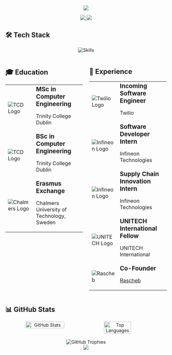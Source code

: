 <div align="center">
  <img src="https://capsule-render.vercel.app/api?type=waving&color=gradient&height=200&section=header&text=Aaron%20McCann&fontSize=80&fontAlignY=35&animation=fadeIn&fontColor=white" />
</div>



<p align="center">
  <a href="https://www.linkedin.com/in/aaron-mccann-/">
    <img src="https://img.shields.io/badge/-LinkedIn-0077B5?style=for-the-badge&logo=linkedin&logoColor=white&labelColor=0077B5" />
  </a>
  <a href="mailto:aaronmccann560@gmail.com">
    <img src="https://img.shields.io/badge/-Email-D14836?style=for-the-badge&logo=gmail&logoColor=white&labelColor=D14836" />
  </a>
</p>

<h2>🛠️ Tech Stack</h2>

<div align="center">
  <img src="https://skillicons.dev/icons?i=python,tensorflow,pytorch,javascript,react,flask,aws,postgres,cpp,git&theme=dark" alt="Skills" />
</div>

<br>

<div style="display: flex;">
  <div style="flex: 1; padding-right: 10px;">
    <h2>🎓 Education</h2>
    <table>
      <tr>
        <td width="70">
          <img src="https://img.shields.io/badge/-Trinity%20College%20Dublin-446A8A?style=for-the-badge&logoColor=white" alt="TCD Logo">
        </td>
        <td>
          <h3 style="margin: 0">MSc in Computer Engineering</h3>
          <p>Trinity College Dublin</p>
        </td>
      </tr>
      <tr>
        <td width="70">
          <img src="https://img.shields.io/badge/-Trinity%20College%20Dublin-446A8A?style=for-the-badge&logoColor=white" alt="TCD Logo">
        </td>
        <td>
          <h3 style="margin: 0">BSc in Computer Engineering </h3>
          <p>Trinity College Dublin</p>
        </td>
      </tr>
      <tr>
        <td width="70">
          <img src="https://img.shields.io/badge/-Chalmers-006C5C?style=for-the-badge&logoColor=white" alt="Chalmers Logo">
        </td>
        <td>
          <h3 style="margin: 0">Erasmus Exchange</h3>
          <p>Chalmers University of Technology, Sweden</p>
        </td>
      </tr>
    </table>
  </div>
  
  <div style="flex: 1; padding-left: 10px;">
    <h2>💼 Experience</h2>
    <table>
      <tr>
        <td width="70">
          <img src="https://img.shields.io/badge/-Twilio-F22F46?style=for-the-badge&logo=twilio&logoColor=white" alt="Twilio Logo">
        </td>
        <td>
          <h3 style="margin: 0">Incoming Software Engineer</h3>
          <p>Twilio</p>
        </td>
      </tr>
      <tr>
        <td width="70">
          <img src="https://img.shields.io/badge/-Infineon-0099FF?style=for-the-badge&logoColor=white" alt="Infineon Logo">
        </td>
        <td>
          <h3 style="margin: 0">Software Developer Intern</h3>
          <p>Infineon Technologies</p>
        </td>
      </tr>
      <tr>
        <td width="70">
          <img src="https://img.shields.io/badge/-Infineon-0099FF?style=for-the-badge&logoColor=white" alt="Infineon Logo">
        </td>
        <td>
          <h3 style="margin: 0">Supply Chain Innovation Intern</h3>
          <p>Infineon Technologies</p>
        </td>
      </tr>
      <tr>
        <td width="70">
          <img src="https://img.shields.io/badge/-UNITECH-1A73E8?style=for-the-badge&logoColor=white" alt="UNITECH Logo">
        </td>
        <td>
          <h3 style="margin: 0">UNITECH International Fellow</h3>
          <p>UNITECH International</p>
        </td>
      </tr>
      <tr>
        <td width="70">
          <img src="https://img.shields.io/badge/-Rascheb-FF6B6B?style=for-the-badge&logoColor=white" alt="Rascheb">
        </td>
        <td>
          <h3 style="margin: 0">Co-Founder</h3>
          <p><a href="https://www.linkedin.com/company/raschebb/">Rascheb</a></p>
        </td>
      </tr>
    </table>
  </div>
</div>

<h2>📊 GitHub Stats</h2>

<div align="center">
  <div style="display: flex;">
    <img src="https://github-readme-stats.vercel.app/api?username=Aaron-McCann&show_icons=true&theme=tokyonight&hide_border=true&count_private=true&bg_color=0D1117" width="49%" alt="GitHub Stats">
    <img src="https://github-readme-stats.vercel.app/api/top-langs/?username=Aaron-McCann&theme=tokyonight&hide_border=true&bg_color=0D1117&layout=compact" width="41%" alt="Top Languages">
  </div>
</div>

<br>

<div align="center">
  <img src="https://github-profile-trophy.vercel.app/?username=Aaron-McCann&theme=nord&column=5&no-frame=true&no-bg=true&margin-w=15&margin-h=15&rank=MultiLanguage,Commits,Experience,Repositories,Followers" alt="GitHub Trophies" />
</div>

<div align="center">
  <img src="https://capsule-render.vercel.app/api?type=waving&color=gradient&height=100&section=footer&animation=fadeIn" />
</div>
